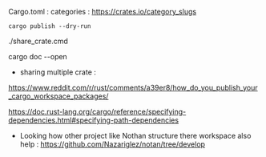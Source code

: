 Cargo.toml : categories :
https://crates.io/category_slugs

`cargo publish --dry-run`

./share_crate.cmd

cargo doc --open

- sharing multiple crate :

https://www.reddit.com/r/rust/comments/a39er8/how_do_you_publish_your_cargo_workspace_packages/

https://doc.rust-lang.org/cargo/reference/specifying-dependencies.html#specifying-path-dependencies

- Looking how other project like Nothan structure there workspace also help : https://github.com/Nazariglez/notan/tree/develop